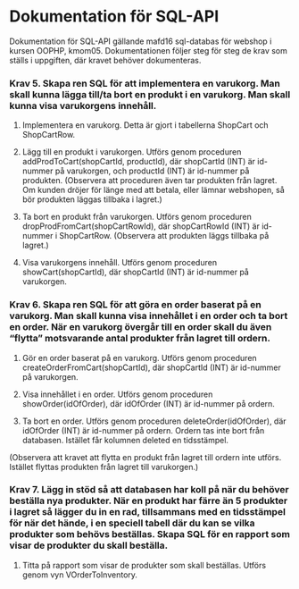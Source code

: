 Dokumentation för SQL-API
=========================

Dokumentation för SQL-API gällande mafd16 sql-databas för webshop i kursen
OOPHP, kmom05.
Dokumentationen följer steg för steg de krav som ställs i uppgiften, där kravet behöver dokumenteras.

### Krav 5. Skapa ren SQL för att implementera en varukorg. Man skall kunna lägga till/ta bort en produkt i en varukorg. Man skall kunna visa varukorgens innehåll.

1. Implementera en varukorg. Detta är gjort i tabellerna ShopCart och ShopCartRow.

2. Lägg till en produkt i varukorgen. Utförs genom proceduren addProdToCart(shopCartId, productId), där shopCartId (INT) är id-nummer på varukorgen, och productId (INT) är id-nummer  på produkten. (Observera att proceduren även tar produkten från lagret. Om kunden dröjer för länge med att betala, eller lämnar webshopen, så bör produkten läggas tillbaka i lagret.)

3. Ta bort en produkt från varukorgen. Utförs genom proceduren dropProdFromCart(shopCartRowId), där shopCartRowId (INT) är id-nummer i ShopCartRow. (Observera att produkten läggs tillbaka på lagret.)

4. Visa varukorgens innehåll. Utförs genom proceduren showCart(shopCartId), där shopCartId (INT) är id-nummer på varukorgen.

### Krav 6. Skapa ren SQL för att göra en order baserat på en varukorg. Man skall kunna visa innehållet i en order och ta bort en order. När en varukorg övergår till en order skall du även “flytta” motsvarande antal produkter från lagret till ordern.

1. Gör en order baserat på en varukorg. Utförs genom proceduren createOrderFromCart(shopCartId), där shopCartId (INT) är id-nummer på varukorgen.

2. Visa innehållet i en order. Utförs genom proceduren showOrder(idOfOrder), där idOfOrder (INT) är id-nummer på ordern.

3. Ta bort en order. Utförs genom proceduren deleteOrder(idOfOrder), där idOfOrder (INT) är id-nummer på ordern. Ordern tas inte bort från databasen. Istället får kolumnen deleted en tidsstämpel.

(Observera att kravet att flytta en produkt från lagret till ordern inte utförs. Istället flyttas produkten från lagret till varukorgen.)

### Krav 7. Lägg in stöd så att databasen har koll på när du behöver beställa nya produkter. När en produkt har färre än 5 produkter i lagret så lägger du in en rad, tillsammans med en tidsstämpel för när det hände, i en speciell tabell där du kan se vilka produkter som behövs beställas. Skapa SQL för en rapport som visar de produkter du skall beställa.

1. Titta på rapport som visar de produkter som skall beställas. Utförs genom vyn VOrderToInventory.
